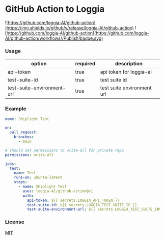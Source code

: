 # GitHub Action to Loggia

![https://github.com/loggia-AI/github-action](https://img.shields.io/github/v/release/loggia-AI/github-action)
![https://github.com/loggia-AI/github-action](https://github.com/loggia-AI/github-action/workflows//Publish/badge.svg)

### Usage

| option                     | required | description                |
| -------------------------- | -------- | -------------------------- |
| api-token                  | true     | api token for loggia-ai    |
| test-suite-id              | true     | test suite id              |
| test-suite-environment-url | true     | test suite environment url |

### Example

```yml
name: Shiplight Test

on:
  pull_request:
    branches:
      - main

# should set permissions to write-all for private repo
permissions: write-all

jobs:
  test:
    name: Test
    runs-on: ubuntu-latest
    steps:
      - name: Shiplight Test
        uses: loggia-AI/github-action@v1
        with:
          api-token: ${{ secrets.LOGGIA_API_TOKEN }}
          test-suite-id: ${{ secrets.LOGGIA_TEST_SUITE_ID }}
          test-suite-environment-url: ${{ secrets.LOGGIA_TEST_SUITE_ENVIRONMENT_URL }}
```

### License

[MIT](./LICENSE)
